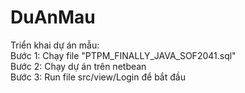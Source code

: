 # DuAnMau
Triển khai dự án mẫu: 
<br>
Bước 1: Chạy file "PTPM_FINALLY_JAVA_SOF2041.sql"
<br>
Bước 2: Chạy dự án trên netbean
<br>
Bước 3: Run file src/view/Login để bắt đầu
